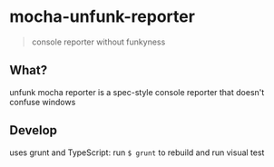 # mocha-unfunk-reporter

> console reporter without funkyness

## What?

unfunk mocha reporter is a spec-style console reporter that doesn't confuse windows

## Develop

uses grunt and TypeScript: run `$ grunt` to rebuild and run visual test